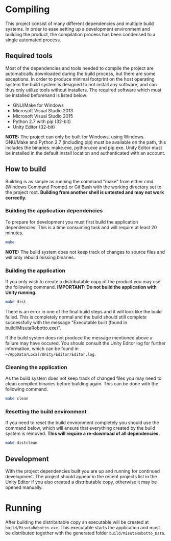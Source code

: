 # Compiling
This project consist of many different dependencies and multiple build systems. In order to ease setting up a development environment and building the product, the compilation process has been condensed to a single automated process.

## Required tools
Most of the dependencies and tools needed to compile the project are automatically downloaded during the build process, but there are some exceptions. In order to produce minimal footprint on the host operating system the build system is designed to not install any software, and can thus only utilize tools without installers. The required software which must be installed beforehand is listed below:

* GNU/Make for Windows
* Microsoft Visual Studio 2013
* Microsoft Visual Studio 2015
* Python 2.7 with pip (32-bit)
* Unity Editor (32-bit)

**NOTE:** The project can only be built for Windows, using Windows. GNU/Make and Python 2.7 (including pip) must be available on the path, this includes the binaries: make.exe, python.exe and pip.exe. Unity Editor must be installed in the default install location and authenticated with an account.

## How to build
Building is as simple as running the command "make" from either cmd (Windows Command Prompt) or Git Bash with the working directory set to the project root. **Building from another shell is untested and may not work correctly.**

### Building the application dependencies
To prepare for development you must first build the application dependencies. This is a time consuming task and will require at least 20 minutes.
```bash
make
```

**NOTE:** The build system does not keep track of changes to source files and will only rebuild missing binaries.

### Building the application
If you only wish to create a distributable copy of the product you may use the following command. **IMPORTANT: Do not build the application with Unity running.**

```bash
make dist
```

There is an error in one of the final build steps and it will look like the build failed. This is completely normal and the build should still complete successfully with the message "Executable built (found in build/MisutaRobotto.exe)".

If the build system does not produce the message mentioned above a failure may have occured. You should consult the Unity Editor log for further information, which can be found in `~/AppData/Local/Unity/Editor/Editor.log`.

### Cleaning the application
As the build system does not keep track of changed files you may need to clean compiled binaries before building again. This can be done with the following command.

```bash
make clean
```

### Resetting the build environment
If you need to reset the build environment completely you should use the command below, which will ensure that everything created by the build system is removed. **This will require a re-download of all dependencies.**
```bash
make distclean
```

## Development
With the project dependencies built you are up and running for continued development. The project should appear in the recent projects list in the Unity Editor if you also created a distributable copy, otherwise it may be opened manually.

# Running
After building the distributable copy an executable will be created at `build/MisutaRobotto.exe`. This executable starts the application and must be distributed together with the generated folder `build/MisutaRobotto_Data`.
